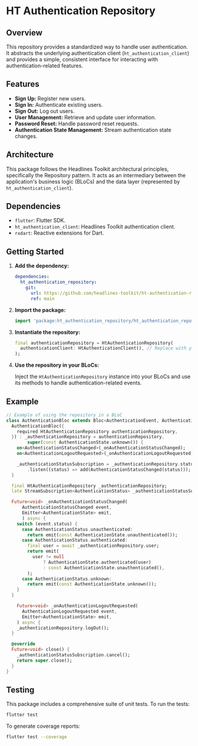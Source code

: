 # HT Authentication Repository

## Overview

This repository provides a standardized way to handle user authentication. It abstracts the underlying authentication client (`ht_authentication_client`) and provides a simple, consistent interface for interacting with authentication-related features.

## Features

*   **Sign Up:** Register new users.
*   **Sign In:** Authenticate existing users.
*   **Sign Out:** Log out users.
*   **User Management:** Retrieve and update user information.
*   **Password Reset:** Handle password reset requests.
*   **Authentication State Management:** Stream authentication state changes.

## Architecture

This package follows the Headlines Toolkit architectural principles, specifically the Repository pattern. It acts as an intermediary between the application's business logic (BLoCs) and the data layer (represented by `ht_authentication_client`).

## Dependencies

*   `flutter`: Flutter SDK.
*   `ht_authentication_client`: Headlines Toolkit authentication client.
*   `rxdart`: Reactive extensions for Dart.

## Getting Started

1.  **Add the dependency:**

    ```yaml
    dependencies:
      ht_authentication_repository:
        git:
          url: https://github.com/headlines-toolkit/ht-authentication-repository.git
          ref: main
    ```

2.  **Import the package:**

    ```dart
    import 'package:ht_authentication_repository/ht_authentication_repository.dart';
    ```

3.  **Instantiate the repository:**

    ```dart
    final authenticationRepository = HtAuthenticationRepository(
      authenticationClient: HtAuthenticationClient(), // Replace with your actual client
    );
    ```

4.  **Use the repository in your BLoCs:**

    Inject the `HtAuthenticationRepository` instance into your BLoCs and use its methods to handle authentication-related events.

## Example

```dart
// Example of using the repository in a BLoC
class AuthenticationBloc extends Bloc<AuthenticationEvent, AuthenticationState> {
  AuthenticationBloc({
    required HtAuthenticationRepository authenticationRepository,
  }) : _authenticationRepository = authenticationRepository,
        super(const AuthenticationState.unknown()) {
    on<AuthenticationStatusChanged>(_onAuthenticationStatusChanged);
    on<AuthenticationLogoutRequested>(_onAuthenticationLogoutRequested);

    _authenticationStatusSubscription = _authenticationRepository.status
        .listen((status) => add(AuthenticationStatusChanged(status)));
  }

  final HtAuthenticationRepository _authenticationRepository;
  late StreamSubscription<AuthenticationStatus> _authenticationStatusSubscription;

  Future<void> _onAuthenticationStatusChanged(
      AuthenticationStatusChanged event,
      Emitter<AuthenticationState> emit,
      ) async {
    switch (event.status) {
      case AuthenticationStatus.unauthenticated:
        return emit(const AuthenticationState.unauthenticated());
      case AuthenticationStatus.authenticated:
        final user = await _authenticationRepository.user;
        return emit(
          user != null
              ? AuthenticationState.authenticated(user)
              : const AuthenticationState.unauthenticated(),
        );
      case AuthenticationStatus.unknown:
        return emit(const AuthenticationState.unknown());
    }
  }

    Future<void> _onAuthenticationLogoutRequested(
      AuthenticationLogoutRequested event,
      Emitter<AuthenticationState> emit,
    ) async {
    _authenticationRepository.logOut();
  }

  @override
  Future<void> close() {
    _authenticationStatusSubscription.cancel();
    return super.close();
  }
}

```

## Testing

This package includes a comprehensive suite of unit tests. To run the tests:

```bash
flutter test
```

To generate coverage reports:

```bash
flutter test --coverage
```
